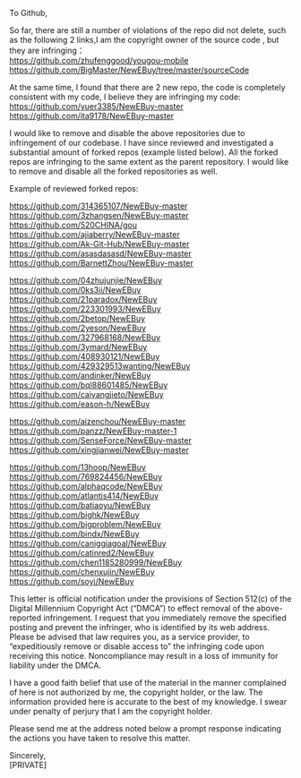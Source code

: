 To Github,

 So far, there are still a number of violations of the repo did not delete, such as the following 2 links,I am the copyright owner of the source code , but they are infringing：   
https://github.com/zhufenggood/yougou-mobile  
https://github.com/BigMaster/NewEBuy/tree/master/sourceCode  


At the same time, I found that there are 2 new repo, the code is completely consistent with my code, I believe they are infringing my code:   
https://github.com/yuer3385/NewEBuy-master  
https://github.com/ita9178/NewEBuy-master  

I would like to remove and disable the above repositories due to infringement of our codebase. I have since reviewed and investigated a substantial amount of forked repos (example listed below). All the forked repos are infringing to the same extent as the parent repository. I would like to remove and disable all the forked repositories as well. 


Example of reviewed forked repos:   

https://github.com/314365107/NewEBuy-master  
https://github.com/3zhangsen/NewEBuy-master  
https://github.com/520CHINA/gou  
https://github.com/ajiaberry/NewEBuy-master  
https://github.com/Ak-Git-Hub/NewEBuy-master  
https://github.com/asasdasasd/NewEBuy-master  
https://github.com/BarnettZhou/NewEBuy-master  

https://github.com/04zhujunjie/NewEBuy  
https://github.com/0ks3ii/NewEBuy  
https://github.com/21paradox/NewEBuy  
https://github.com/223301993/NewEBuy  
https://github.com/2betop/NewEBuy  
https://github.com/2yeson/NewEBuy  
https://github.com/327968168/NewEBuy  
https://github.com/3ymard/NewEBuy  
https://github.com/408930121/NewEBuy  
https://github.com/429329513wanting/NewEBuy  
https://github.com/andinker/NewEBuy  
https://github.com/bql88601485/NewEBuy  
https://github.com/caiyangjieto/NewEBuy  
https://github.com/eason-h/NewEBuy  

https://github.com/aizenchou/NewEBuy-master  
https://github.com/panzz/NewEBuy-master-1  
https://github.com/SenseForce/NewEBuy-master  
https://github.com/xingjianwei/NewEBuy-master  

https://github.com/13hoop/NewEBuy  
https://github.com/769824456/NewEBuy  
https://github.com/alphaqcode/NewEBuy  
https://github.com/atlantis414/NewEBuy  
https://github.com/batiaoyu/NewEBuy  
https://github.com/bighk/NewEBuy  
https://github.com/bigproblem/NewEBuy  
https://github.com/bindx/NewEBuy  
https://github.com/caniggiagoal/NewEBuy  
https://github.com/catinred2/NewEBuy  
https://github.com/chen1185280999/NewEBuy  
https://github.com/chenxujin/NewEBuy  
https://github.com/soyi/NewEBuy
  
  
This letter is official notification under the provisions of Section 512(c) of the Digital Millennium Copyright Act (“DMCA”) to effect removal of the above-reported infringement. I request that you immediately remove the specified posting and prevent the infringer, who is identified by its web address. Please be advised that law requires you, as a service provider, to “expeditiously remove or disable access to” the infringing code upon receiving this notice. Noncompliance may result in a loss of immunity for liability under the DMCA. 
  

I have a good faith belief that use of the material in the manner complained of here is not authorized by me, the copyright holder, or the law. The information provided here is accurate to the best of my knowledge. I swear under penalty of perjury that I am the copyright holder. 
  
Please send me at the address noted below a prompt response indicating the actions you have taken to resolve this matter. 
  
Sincerely,   
[PRIVATE]
